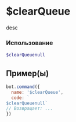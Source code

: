 # $clearQueue
desc
### Использование
```php
$clearQueuenull
```

## Пример(ы)

```javascript
bot.command({
  name: '$clearQueue',
  code: `
$clearQueuenull`
// Возвращает: ...
})
```